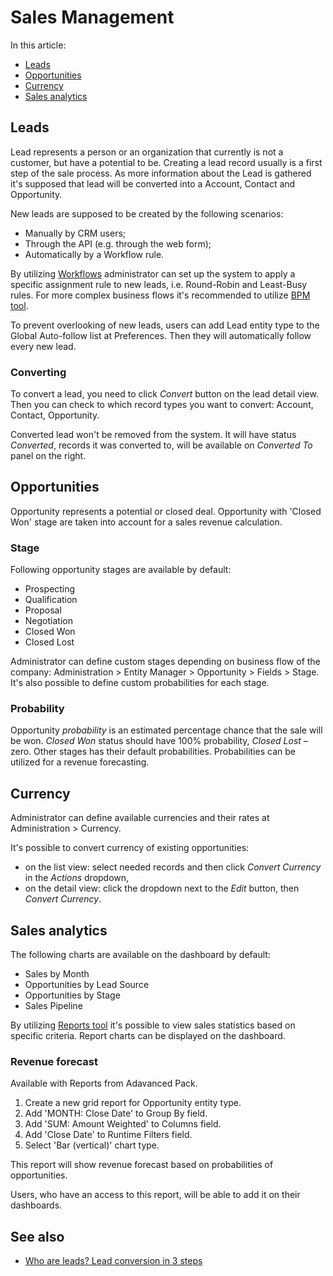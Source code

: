 # Sales Management

In this article:

* [Leads](#leads)
* [Opportunities](#opportunities)
* [Currency](#currency)
* [Sales analytics](#sales-analytics)

## Leads

Lead represents a person or an organization that currently is not a customer, but have a potential to be. Creating a lead record usually is a first step of the sale process. As more information about the Lead is gathered it's supposed that lead will be converted into a Account, Contact and Opportunity.

New leads are supposed to be created by the following scenarios:

* Manually by CRM users;
* Through the API (e.g. through the web form);
* Automatically by a Workflow rule.

By utilizing [Workflows](../administration/workflows.md) administrator can set up the system to apply a specific assignment rule to new leads, i.e. Round-Robin and Least-Busy rules. For more complex business flows it's recommended to utilize [BPM tool](../administration/bpm.md).

To prevent overlooking of new leads, users can add Lead entity type to the Global Auto-follow list at Preferences. Then they will automatically follow every new lead.

### Converting

To convert a lead, you need to click *Convert* button on the lead detail view. Then you can check to which record types you want to convert: Account, Contact, Opportunity.

Converted lead won't be removed from the system. It will have status *Converted*, records it was converted to, will be available on *Converted To* panel on the right.

## Opportunities

Opportunity represents a potential or closed deal. Opportunity with 'Closed Won' stage are taken into account for a sales revenue calculation.

### Stage

Following opportunity stages are available by default:

* Prospecting
* Qualification
* Proposal
* Negotiation
* Closed Won
* Closed Lost

Administrator can define custom stages depending on business flow of the company: Administration > Entity Manager > Opportunity > Fields > Stage. It's also possible to define custom probabilities for each stage.

### Probability

Opportunity *probability* is an estimated percentage chance that the sale will be won. *Closed Won* status should have 100% probability, *Closed Lost* – zero. Other stages has their default probabilities. Probabilities can be utilized for a revenue forecasting.

## Currency

Administrator can define available currencies and their rates at Administration > Currency.

It's possible to convert currency of existing opportunities:

* on the list view: select needed records and then click *Convert Currency* in the *Actions* dropdown,
* on the detail view: click the dropdown next to the *Edit* button, then *Convert Currency*.

## Sales analytics

The following charts are available on the dashboard by default:

* Sales by Month
* Opportunities by Lead Source
* Opportunities by Stage
* Sales Pipeline

By utilizing [Reports tool](reports.md) it's possible to view sales statistics based on specific criteria. Report charts can be displayed on the dashboard.

### Revenue forecast

Available with Reports from Adavanced Pack.

1. Create a new grid report for Opportunity entity type.
2. Add 'MONTH: Close Date' to Group By field.
3. Add 'SUM: Amount Weighted' to Columns field.
4. Add 'Close Date' to Runtime Filters field.
5. Select 'Bar (vertical)' chart type.

This report will show revenue forecast based on probabilities of opportunities.

Users, who have an access to this report, will be able to add it on their dashboards.

## See also

* [Who are leads? Lead conversion in 3 steps](https://www.espocrm.com/tips/lead-conversion/)
